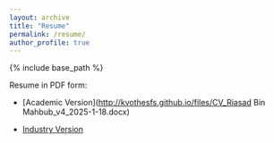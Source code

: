 ```yaml
---
layout: archive
title: "Resume"
permalink: /resume/
author_profile: true
---
```


{% include base_path %}
<!--
{% for post in site.education reversed %}
  {% include archive-single.html %}
{% endfor %} -->

Resume in PDF form:

- [Academic Version](http://kvothesfs.github.io/files/CV_Riasad Bin Mahbub_v4_2025-1-18.docx)

- [Industry Version](http://kvothesfs.github.io/files/Jose_Azucena_CV_202401I.pdf)
